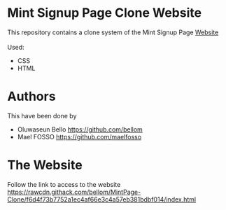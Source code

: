 # Mint Signup Page Clone Website

This repository contains a clone system of the Mint Signup Page [Website](https://mint.intuit.com/login.event?task=S)
<br><br>
Used:
* CSS
* HTML

# Authors
This have been done by
* Oluwaseun Bello https://github.com/bellom
* Mael FOSSO https://github.com/maelfosso

# The Website
Follow the link to access to the website https://rawcdn.githack.com/bellom/MintPage-Clone/f6d4f73b7752a1ec4af66e3c4a57eb381bdbf014/index.html
